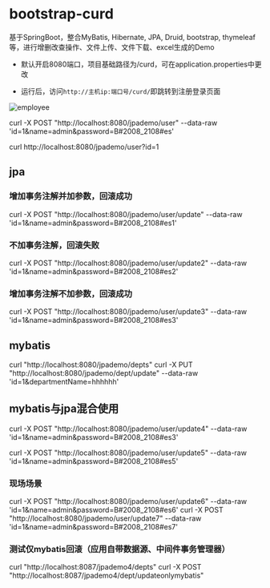 # bootstrap-curd
基于SpringBoot，整合MyBatis, Hibernate, JPA, Druid, bootstrap, thymeleaf等，进行增删改查操作、文件上传、文件下载、excel生成的Demo


- 默认开启8080端口，项目基础路径为/curd，可在application.properties中更改

- 运行后，访问`http://主机ip:端口号/curd/`即跳转到注册登录页面

![employee](https://img-blog.csdnimg.cn/20200130082937376.png?x-oss-process=image/watermark,type_ZmFuZ3poZW5naGVpdGk,shadow_10,text_aHR0cHM6Ly9oYW5xdWFuLmJsb2cuY3Nkbi5uZXQ=,size_16,color_FFFFFF,t_70)

curl -X POST "http://localhost:8080/jpademo/user" --data-raw 'id=1&name=admin&password=B#2008_2108#es'

curl http://localhost:8080/jpademo/user?id=1

## jpa
### 增加事务注解并加参数，回滚成功
curl -X POST "http://localhost:8080/jpademo/user/update"  --data-raw 'id=1&name=admin&password=B#2008_2108#es1'

### 不加事务注解，回滚失败
curl -X POST "http://localhost:8080/jpademo/user/update2" --data-raw 'id=1&name=admin&password=B#2008_2108#es2'

### 增加事务注解不加参数，回滚成功
curl -X POST "http://localhost:8080/jpademo/user/update3" --data-raw 'id=1&name=admin&password=B#2008_2108#es3'

## mybatis
curl  "http://localhost:8080/jpademo/depts"
curl -X PUT "http://localhost:8080/jpademo/dept/update" --data-raw 'id=1&departmentName=hhhhhh'

## mybatis与jpa混合使用
curl -X POST "http://localhost:8080/jpademo/user/update4" --data-raw 'id=1&name=admin&password=B#2008_2108#es3'

curl -X POST "http://localhost:8080/jpademo/user/update5" --data-raw 'id=1&name=admin&password=B#2008_2108#es5'

### 现场场景
curl -X POST "http://localhost:8080/jpademo/user/update6" --data-raw 'id=1&name=admin&password=B#2008_2108#es6'
curl -X POST "http://localhost:8080/jpademo/user/update7" --data-raw 'id=1&name=admin&password=B#2008_2108#es7'

### 测试仅mybatis回滚（应用自带数据源、中间件事务管理器）
curl  "http://localhost:8087/jpademo4/depts"
curl -X POST "http://localhost:8087/jpademo4/dept/updateonlymybatis"